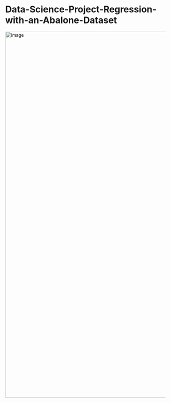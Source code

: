 # Data-Science-Project-Regression-with-an-Abalone-Dataset
<img width="1147" alt="image" src="https://github.com/pnair5/Data-Science-Project---Regression-with-an-Abalone-Dataset-/assets/143294723/ffbea2b5-caeb-4041-a188-edd28e107b78">
